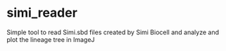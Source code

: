 # simi_reader
Simple tool to read Simi.sbd files created by Simi Biocell and analyze and plot the lineage tree in ImageJ
